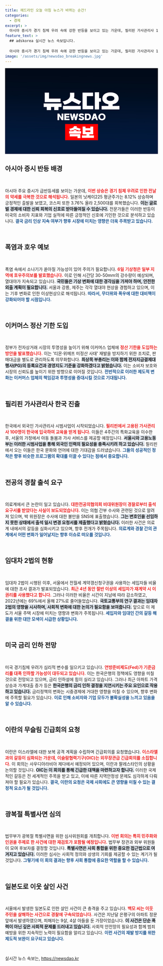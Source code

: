 ```yaml
---
title: 헤드라인 오늘 아침 뉴스가 바뀌는 순간!
categories:
  - 경제
excerpt: >
  아시아 증시가 경기 침체 우려 속에 강한 반등을 보이고 있는 가운데, 필리핀 가사관리사 100명이 한국에 도착해 기대감을 드러냈다. 이커머스 정산기한 도입 등 한국 경제 전반의 변화가 주목된다.
feature_text: >
  ## adskorea 실시간 뉴스 속보입니다.

  아시아 증시가 경기 침체 우려 속에 강한 반등을 보이고 있는 가운데, 필리핀 가사관리사 100명이 한국에 도착해 기대감을 드러냈다. 이커머스 정산기한 도입 등 한국 경제 전반의 변화가 주목된다.
image: '/assets/img/newsdao_breakingnews.jpg'
---
```


<p><img src="/assets/img/newsdao_breakingnews.jpg" alt="adskorea 속보" /></p>

<h2 data-ke-size="size26">아시아 증시 반등 배경</h2>

<p data-ke-size="size16">&nbsp;</p>

<p>아시아 주요 증시가 급반등세를 보이는 가운데, <b><span style="color: #ee2323;">이번 상승은 경기 침체 우려로 인한 전날의 약세를 극복한 것으로 해석됩니다.</span></b> 일본의 닛케이225 평균주가는 8.12% 상승하며 긍정적인 출발을 보였고, 코스피 또한 3.76% 올라 2,500대를 회복했습니다. <b><span style="background-color: #21538527;">이는 글로벌 경제에 대한 신뢰 회복의 신호로 받아들여질 수 있습니다.</span></b> 전문가들은 이러한 반등이 미국의 소비자 지표와 기업 실적에 따른 긍정적인 신호에 기인한 것으로 분석하고 있습니다. <b><span style="color: #1a5490;">결국 금리 인상 지속 여부가 향후 시장에 미치는 영향은 더욱 주목받고 있습니다.</span></b></p>

<p data-ke-size="size16">&nbsp;</p>

<h2 data-ke-size="size26">폭염과 호우 예보</h2>

<p data-ke-size="size16">&nbsp;</p>

<p>폭염 속에서 소나기가 쏟아질 가능성이 있어 주의가 필요합니다. <b><span style="color: #ee2323;">6일 기상청은 일부 지역에 호우주의보를 발효했습니다.</span></b> 이로 인해 시간당 30-50mm의 강수량이 예상되며, 열대야가 지속되고 있습니다. <b><span style="background-color: #21538527;">국민들은 기상 변화에 대한 경각심을 가져야 하며, 안전한 외출 계획이 필요합니다.</span></b> 서울과 강릉, 제주는 각각 열대야 현상을 경험하고 있으며, 이는 기후 변화로 인한 이상현상으로 해석됩니다. <b><span style="color: #1a5490;">따라서, 무더위와 폭우에 대한 대비책이 강화되어야 할 시점입니다.</span></b></p>

<p data-ke-size="size16">&nbsp;</p>

<h2 data-ke-size="size26">이커머스 정산 기한 도입</h2>

<p data-ke-size="size16">&nbsp;</p>

<p>정부가 전자상거래 시장의 투명성을 높이기 위해 이커머스 업체에 <b><span style="color: #ee2323;">정산 기한을 도입하는 방안을 발표했습니다.</span></b> 이는 '티몬·위메프 미정산 사태' 재발을 방지하기 위한 조치로, 판매대금을 별도로 관리하도록 의무화합니다. <b><span style="background-color: #21538527;">최상목 부총리는 이와 함께 전자지급결제대행사(PG)의 등록요건과 경영지도 기준을 강화하겠다고 밝혔습니다.</span></b> 이는 소비자 보호와 시장의 신뢰도를 높이기 위한 방향으로 이어질 것입니다. <b><span style="color: #1a5490;">전반적으로 이러한 제도적 변화는 이커머스 업체의 책임감과 투명성을 증대시킬 것으로 기대됩니다.</span></b></p>

<p data-ke-size="size16">&nbsp;</p>

<h2 data-ke-size="size26">필리핀 가사관리사 한국 진출</h2>

<p data-ke-size="size16">&nbsp;</p>

<p>한국에서 외국인 가사관리사 시범사업이 시작되었습니다. <b><span style="color: #ee2323;">필리핀에서 고용된 가사관리사 100명이 한국에 입국하여 교육을 받게 됩니다.</span></b> 이들은 4주간의 특화교육을 이수한 후, 서울의 가정에서 아동 돌봄과 가사 서비스를 제공할 예정입니다. <b><span style="background-color: #21538527;">서울시와 고용노동부는 이러한 시범사업을 통해 외국인 인력의 필요성을 충족시키려 하고 있습니다.</span></b> 필리핀에서 오는 이들은 한국 문화와 언어에 대한 기대감을 드러냈습니다. <b><span style="color: #1a5490;">그들의 성공적인 정착은 향후 비슷한 프로그램의 확대를 이끌 수 있다는 점에서 중요합니다.</span></b></p>

<p data-ke-size="size16">&nbsp;</p>

<h2 data-ke-size="size26">전공의 경찰 출석 요구</h2>

<p data-ke-size="size16">&nbsp;</p>

<p>의료계에서 큰 논란이 일고 있습니다. <b><span style="color: #ee2323;">대한전공의협의회 비대위원장이 경찰로부터 출석 요구서를 받았다는 사실이 보도되었습니다.</span></b> 이는 의협 간부 수사와 관련된 것으로 알려져 있으며, 박 위원장은 수사에 대한 불만을 SNS에 표출했습니다. <b><span style="background-color: #21538527;">그는 변호인을 선임하지 못한 상태에서 출석 일시 변경 요청서를 제출했다고 밝혔습니다.</span></b> 이러한 사건은 의료계 내에서의 갈등을 심화시키고 있으며, 향후 전개가 주목됩니다. <b><span style="color: #1a5490;">의료계와 경찰 간의 관계에서 어떤 변화가 일어날지는 향후 이슈로 떠오를 것입니다.</span></b></p>

<p data-ke-size="size16">&nbsp;</p>

<h2 data-ke-size="size26">임대차 2법의 현황</h2>

<p data-ke-size="size16">&nbsp;</p>

<p>임대차 2법이 시행된 이후, 서울에서 전월세 계약갱신청구권을 사용하는 세입자들 비율에 대한 조사 결과가 발표되었습니다. <b><span style="color: #ee2323;">최근 4년 동안 절반 이상의 세입자가 재계약 시 이 권리를 사용했다고 합니다.</span></b> 그러나 이러한 비율은 시간이 지남에 따라 감소하였고, 2022년에는 69%에서 올해 27%로 줄어들었습니다. <b><span style="background-color: #21538527;">국토교통부의 연구 결과는 임대차 2법의 영향을 시사하며, 사회적 변화에 대한 논의가 필요함을 보여줍니다.</span></b> 앞으로 이 제도가 서울 주택 시장에 미치는 영향과 변화가 주목됩니다. <b><span style="color: #1a5490;">세입자와 임대인 간의 갈등 해결을 위한 대안 모색이 시급한 상황입니다.</span></b></p>

<p data-ke-size="size16">&nbsp;</p>

<h2 data-ke-size="size26">미국 금리 인하 전망</h2>

<p data-ke-size="size16">&nbsp;</p>

<p>미국 경기침체 우려가 심리적 변수를 일으키고 있습니다. <b><span style="color: #ee2323;">연방준비제도(Fed)가 기준금리를 대폭 인하할 가능성이 대두되고 있습니다.</span></b> 이는 한국은행의 정책에도 영향을 미칠 것으로 전망되고 있으며, 금리 인하설에 힘이 실리고 있습니다. 그러나 최근 아파트 가격 상승과 가계대출 증가 등은 <b><span style="background-color: #21538527;">한국은행의 금리 인하 결정을 지연시키는 주요 요인으로 작용하고 있습니다.</span></b> 금리정책의 변화는 시중경제에 거대한 영향을 미칠 수 있으며, 향후 변화에 주목할 필요가 있습니다. <b><span style="color: #1a5490;">이로 인해 소비자와 기업 모두가 불확실성을 느끼고 있음을 알 수 있습니다.</span></b></p>

<p data-ke-size="size16">&nbsp;</p>

<h2 data-ke-size="size26">이란의 무슬림 긴급회의 요청</h2>

<p data-ke-size="size16">&nbsp;</p>

<p>이란은 이스라엘에 대한 보복 공격 계획을 수립하며 긴급회의를 요청했습니다. <b><span style="color: #ee2323;">이스라엘과의 갈등이 심화되는 가운데, 이슬람협력기구(OIC)는 외무장관급 긴급회의를 소집합니다.</span></b> 이 회의는 사우디아라비아 제다에서 예정되어 있으며, 이란과 팔레스타인의 상황을 논의할 것입니다. <b><span style="background-color: #21538527;">OIC는 이 회의를 통해 긴급한 대책을 마련하고자 합니다.</span></b> 이러한 국제적인 갈등은 전 세계적인 주목을 받고 있고, 이에 따른 지역안정성 문제도 심각하게 다뤄져야 할 필요가 있습니다. <b><span style="color: #1a5490;">결국, 이란의 요청은 국제 사회에도 큰 영향을 미칠 수 있는 결정적 요소가 될 것입니다.</span></b></p>

<p data-ke-size="size16">&nbsp;</p>

<h2 data-ke-size="size26">광복절 특별사면 심의</h2>

<p data-ke-size="size16">&nbsp;</p>

<p>법무부가 광복절 특별사면을 위한 심사위원회를 개최합니다. <b><span style="color: #ee2323;">이번 회의는 특히 민주화와 인권을 주제로 한 사건에 대한 재검토가 포함될 예정입니다.</span></b> 법무부 장관과 외부 위원들이 모여 후보자를 결정할 것입니다. <b><span style="background-color: #21538527;">특별사면은 사회 통합을 위한 중요한 접근법으로 여겨지고 있습니다.</span></b> 이러한 심사는 사회적 정의와 상생의 기회를 제공할 수 있는 계기가 될 것입니다. <b><span style="color: #1a5490;">그렇기에 이 회의 결과는 향후 사회 통합에 중요한 역할을 할 수 있습니다.</span></b></p>

<p data-ke-size="size16">&nbsp;</p>

<h2 data-ke-size="size26">일본도로 이웃 살인 사건</h2>

<p data-ke-size="size16">&nbsp;</p>

<p>서울에서 발생한 일본도로 인한 살인 사건이 큰 충격을 주고 있습니다. <b><span style="color: #ee2323;">백모 씨는 이웃 주민을 살해하는 사건으로 경찰에 구속되었습니다.</span></b> 사건은 지난달 은평구의 아파트 정문 앞에서 발생하였으며, 피해자는 9살, 4살 아들을 둔 가장이었습니다. <b><span style="background-color: #21538527;">이 사건은 단순 폭력이 아닌 깊은 사회적 문제를 드러내고 있습니다.</span></b> 사회적 안전망의 필요성과 함께 범죄 예방을 위한 지속적인 노력이 필요함을 알리고 있습니다. <b><span style="color: #1a5490;">이런 사건의 재발 방지를 위한 제도적 보완이 요구되고 있습니다.</span></b></p>

<p data-ke-size="size16">&nbsp;</p>
실시간 뉴스 속보는, <a href="https://newsdao.kr" rel="dofollow">https://newsdao.kr</a>


